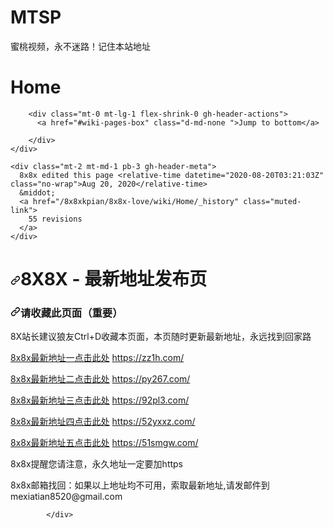 # MTSP
蜜桃视频，永不迷路！记住本站地址
<div id="wiki-wrapper" class="page">
    <div class="d-flex flex-column flex-md-row gh-header">
      <h1 class="flex-auto min-width-0 mb-2 mb-md-0 mr-0 mr-md-2 gh-header-title">Home</h1>

        <div class="mt-0 mt-lg-1 flex-shrink-0 gh-header-actions">
          <a href="#wiki-pages-box" class="d-md-none ">Jump to bottom</a>

        </div>
    </div>

    <div class="mt-2 mt-md-1 pb-3 gh-header-meta">
      8x8x edited this page <relative-time datetime="2020-08-20T03:21:03Z" class="no-wrap">Aug 20, 2020</relative-time>
      &middot;
      <a href="/8x8xkpian/8x8x-love/wiki/Home/_history" class="muted-link">
        55 revisions
      </a>
    </div>

  <div id="wiki-content" class="mt-4">
    <div class="gutter-condensed gutter-lg flex-column flex-md-row d-flex">

  <div class="flex-shrink-0 col-12 col-md-9 mb-4 mb-md-0">
            <div id="wiki-body" class="gollum-org-content">
            <div class="markdown-body">
              <h1>
<a id="user-content-8x8x---最新地址发布页" class="anchor" href="#8x8x---%E6%9C%80%E6%96%B0%E5%9C%B0%E5%9D%80%E5%8F%91%E5%B8%83%E9%A1%B5" aria-hidden="true"><svg class="octicon octicon-link" viewbox="0 0 16 16" version="1.1" width="16" height="16" aria-hidden="true"><path fill-rule="evenodd" d="M7.775 3.275a.75.75 0 001.06 1.06l1.25-1.25a2 2 0 112.83 2.83l-2.5 2.5a2 2 0 01-2.83 0 .75.75 0 00-1.06 1.06 3.5 3.5 0 004.95 0l2.5-2.5a3.5 3.5 0 00-4.95-4.95l-1.25 1.25zm-4.69 9.64a2 2 0 010-2.83l2.5-2.5a2 2 0 012.83 0 .75.75 0 001.06-1.06 3.5 3.5 0 00-4.95 0l-2.5 2.5a3.5 3.5 0 004.95 4.95l1.25-1.25a.75.75 0 00-1.06-1.06l-1.25 1.25a2 2 0 01-2.83 0z"></path></svg></a>8X8X - 最新地址发布页</h1>
<h3>
<a id="user-content-请收藏此页面重要" class="anchor" href="#%E8%AF%B7%E6%94%B6%E8%97%8F%E6%AD%A4%E9%A1%B5%E9%9D%A2%E9%87%8D%E8%A6%81" aria-hidden="true"><svg class="octicon octicon-link" viewbox="0 0 16 16" version="1.1" width="16" height="16" aria-hidden="true"><path fill-rule="evenodd" d="M7.775 3.275a.75.75 0 001.06 1.06l1.25-1.25a2 2 0 112.83 2.83l-2.5 2.5a2 2 0 01-2.83 0 .75.75 0 00-1.06 1.06 3.5 3.5 0 004.95 0l2.5-2.5a3.5 3.5 0 00-4.95-4.95l-1.25 1.25zm-4.69 9.64a2 2 0 010-2.83l2.5-2.5a2 2 0 012.83 0 .75.75 0 001.06-1.06 3.5 3.5 0 00-4.95 0l-2.5 2.5a3.5 3.5 0 004.95 4.95l1.25-1.25a.75.75 0 00-1.06-1.06l-1.25 1.25a2 2 0 01-2.83 0z"></path></svg></a>请收藏此页面（重要）</h3>
<p>8X站长建议狼友Ctrl+D收藏本页面，本页随时更新最新地址，永远找到回家路</p>
<p><a href="https://zz1h.com/" rel="nofollow">8x8x最新地址一点击此处</a>        <a href="https://8x3428x.com/" rel="nofollow">https://zz1h.com/</a></p>
<p><a href="https://py267.com/" rel="nofollow">8x8x最新地址二点击此处</a>        <a href="https://8x2618x.com/" rel="nofollow">https://py267.com/</a></p>
<p><a href="https://92pl3.com/" rel="nofollow">8x8x最新地址三点击此处</a>        <a href="https://8x2618x.com/" rel="nofollow">https://92pl3.com/</a></p>
<p><a href="https://52yxxz.com/" rel="nofollow">8x8x最新地址四点击此处</a>       <a href="https://8x5728x.com/" rel="nofollow">https://52yxxz.com/</a></p>
<p><a href="https://51smgw.com/" rel="nofollow">8x8x最新地址五点击此处</a>        <a href="https://8x3428x.com/" rel="nofollow">https://51smgw.com/</a></p>
<p>8x8x提醒您请注意，永久地址一定要加https</p>
<p>8x8x邮箱找回：如果以上地址均不可用，索取最新地址,请发邮件到 mexiatian8520@gmail.com</p>

            </div>

